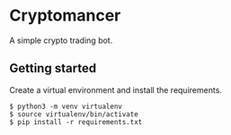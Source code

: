 # Cryptomancer
A simple crypto trading bot.

## Getting started
Create a virtual environment and install the requirements.
```
$ python3 -m venv virtualenv
$ source virtualenv/bin/activate
$ pip install -r requirements.txt
```
